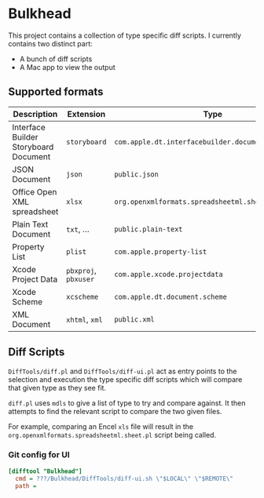 # Bulkhead

This project contains a collection of type specific diff scripts. I currently contains two distinct part:

- A bunch of diff scripts
- A Mac app to view the output

## Supported formats

| Description                           | Extension            | Type                                                | Notes                                                      |
| ------------------------------------- | -------------------- | --------------------------------------------------- | ---------------------------------------------------------- |
| Interface Builder Storyboard Document | `storyboard`         | `com.apple.dt.interfacebuilder.document.storyboard` |                                                            |
| JSON Document                         | `json`               | `public.json`                                       |                                                            |
| Office Open XML spreadsheet           | `xlsx`               | `org.openxmlformats.spreadsheetml.sheet`            | Requires [`xlsx2csv`](https://github.com/dilshod/xlsx2csv) |
| Plain Text Document                   | `txt`, …             | `public.plain-text`                                 |                                                            |
| Property List                         | `plist`              | `com.apple.property-list`                           |                                                            |
| Xcode Project Data                    | `pbxproj`, `pbxuser` | `com.apple.xcode.projectdata`                       |                                                            |
| Xcode Scheme                          | `xcscheme`           | `com.apple.dt.document.scheme`                      |                                                            |
| XML Document                          | `xhtml`, `xml`       | `public.xml`                                        |                                                            |

## Diff Scripts

`DiffTools/diff.pl` and `DiffTools/diff-ui.pl` act as entry points to the selection and execution the type specific diff scripts which will compare that given type as they see fit.

`diff.pl` uses `mdls` to give a list of type to try and compare against. It then attempts to find the relevant script to compare the two given files.

For example, comparing an Encel `xls` file will result in the `org.openxmlformats.spreadsheetml.sheet.pl` script being called.

### Git config for UI

```ini
[difftool "Bulkhead"]
  cmd = ???/Bulkhead/DiffTools/diff-ui.sh \"$LOCAL\" \"$REMOTE\"
  path = 
```
